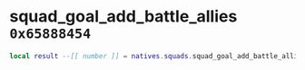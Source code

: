 # squad_goal_add_battle_allies `0x65888454`

```lua
local result --[[ number ]] = natives.squads.squad_goal_add_battle_allies(_unk0 --[[ number ]], _unk1 --[[ number ]], _unk2 --[[ number ]], _unk3 --[[ number ]])
```